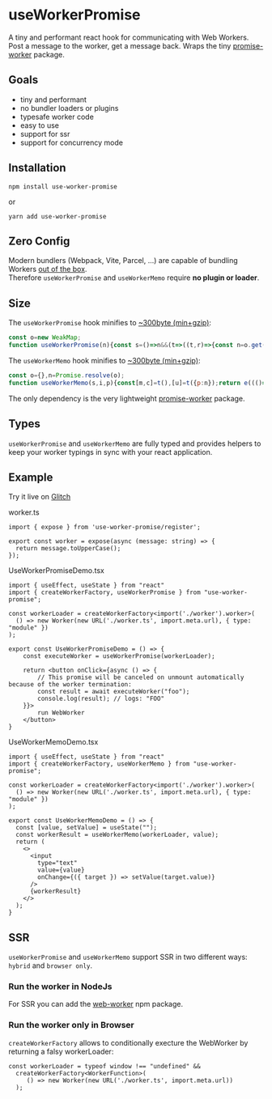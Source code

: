 # useWorkerPromise

A tiny and performant react hook for communicating with Web Workers. Post a message to the worker, get a message back. Wraps the tiny [promise-worker](https://www.npmjs.com/package/promise-worker) package.

## Goals

 - tiny and performant
 - no bundler loaders or plugins
 - typesafe worker code
 - easy to use
 - support for ssr
 - support for concurrency mode

## Installation

```
npm install use-worker-promise
```

or

```
yarn add use-worker-promise
```

## Zero Config

Modern bundlers (Webpack, Vite, Parcel, ...) are capable of bundling Workers [out of the box](https://webpack.js.org/guides/web-workers/).  
Therefore `useWorkerPromise` and `useWorkerMemo` require **no plugin or loader**.

## Size

The `useWorkerPromise` hook minifies to [~300byte (min+gzip)](https://bundlejs.com/?q=use-worker-promise&treeshake=[{useWorkerPromise}]&config={%22esbuild%22:{%22external%22:[%22react%22,%22react-dom%22,%22promise-worker%22]}}): 

```js
const o=new WeakMap;
function useWorkerPromise(n){const s=()=>n&&(t=>((t,r)=>{const n=o.get(t);if(n)return n;const s=r(),i=new e(s),c=[s,i.postMessage.bind(i)];return o.set(t,c),c})(i,n)[1](t)),[i,c]=r(s);return t((()=>c(s)),[n]),t((()=>()=>(e=>{const t=o.get(e);o.delete(e),t&&t[0].terminate()})(i)),[i]),i}
```

The `useWorkerMemo` hook minifies to [~300byte (min+gzip)](https://bundlejs.com/?q=use-worker-promise&treeshake=[{useWorkerMemo}]&config={%22esbuild%22:{%22external%22:[%22react%22,%22react-dom%22,%22promise-worker%22]}}):

```js
const o={},n=Promise.resolve(o);
function useWorkerMemo(s,i,p){const[m,c]=t(),[u]=t({p:n});return e((()=>{if(!s)return;const e=s(),t=new r(e);return u.r||(u.r=t.postMessage.bind(t)),u.p=n.then((()=>p&&u.r?u.r(p):o)),()=>{u.p=n,u.r=void 0,e.terminate()}}),[s,p]),e((()=>{const{r:r}=u;let e=!0;if(r)return u.p=u.p.then((r=>e&&u.r?r!==o&&c(r)||u.r(i).then((r=>e&&c(r)||r)):r)),()=>{e=!1}}),[i]),m}
```

The only dependency is the very lightweight [promise-worker](https://www.npmjs.com/package/promise-worker) package.

## Types

`useWorkerPromise` and `useWorkerMemo` are fully typed and provides helpers to keep your worker typings in sync with your react application.

## Example

Try it live on [Glitch](https://glitch.com/edit/#!/zinc-acute-train)

worker.ts
```tsx
import { expose } from 'use-worker-promise/register';

export const worker = expose(async (message: string) => {
  return message.toUpperCase();
});
```

UseWorkerPromiseDemo.tsx
```tsx
import { useEffect, useState } from "react"
import { createWorkerFactory, useWorkerPromise } from "use-worker-promise";

const workerLoader = createWorkerFactory<import('./worker').worker>(
  () => new Worker(new URL('./worker.ts', import.meta.url), { type: "module" })
);

export const UseWorkerPromiseDemo = () => {
    const executeWorker = useWorkerPromise(workerLoader);

    return <button onClick={async () => {
        // This promise will be canceled on unmount automatically because of the worker termination:
        const result = await executeWorker("foo");
        console.log(result); // logs: "FOO"
    }}>
        run WebWorker
    </button>
}
```

UseWorkerMemoDemo.tsx
```tsx
import { useEffect, useState } from "react"
import { createWorkerFactory, useWorkerMemo } from "use-worker-promise";

const workerLoader = createWorkerFactory<import('./worker').worker>(
  () => new Worker(new URL('./worker.ts', import.meta.url), { type: "module" })
);

export const UseWorkerMemoDemo = () => {
  const [value, setValue] = useState("");
  const workerResult = useWorkerMemo(workerLoader, value);
  return (
    <>
      <input
        type="text"
        value={value}
        onChange={({ target }) => setValue(target.value)}
      />
      {workerResult}
    </>
  );
}
```

## SSR

`useWorkerPromise` and `useWorkerMemo` support SSR in two different ways: `hybrid` and `browser only`.

### Run the worker in NodeJs

For SSR you can add the [web-worker](https://www.npmjs.com/package/web-worker) npm package.

### Run the worker only in Browser

`createWorkerFactory` allows to conditionally execture the WebWorker by returning a falsy workerLoader:

```tsx
const workerLoader = typeof window !== "undefined" && 
  createWorkerFactory<WorkerFunction>(
     () => new Worker(new URL('./worker.ts', import.meta.url))
  );
```